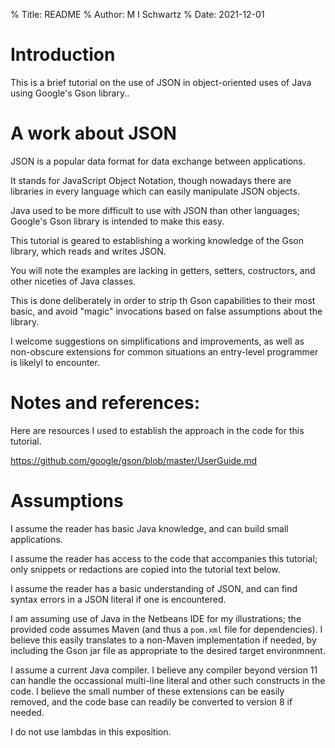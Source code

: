 % Title: README
% Author: M I Schwartz
% Date: 2021-12-01

# Introduction

This is a brief tutorial on the use of JSON in object-oriented uses of Java using Google's Gson library..

# A work about JSON

JSON is a popular data format for data exchange between applications.

It stands for JavaScript Object Notation, though nowadays there are libraries in every language which can easily manipulate JSON objects.

Java used to be more difficult to use with JSON than other languages; Google's Gson library is intended to make this easy.

This tutorial is geared to establishing a working knowledge of the Gson library, which reads and writes JSON.

You will note the examples are lacking in getters, setters, costructors, and other niceties of Java classes.

This is done deliberately in order to strip th Gson capabilities to their most basic, and avoid "magic" invocations based on false assumptions about the library.

I welcome suggestions on simplifications and improvements, as well as non-obscure extensions for common situations an entry-level programmer is likelyl to encounter.

# Notes and references:

Here are resources I used to establish the approach in the code for this tutorial.

https://github.com/google/gson/blob/master/UserGuide.md

# Assumptions

I assume the reader has basic Java knowledge, and can build small applications.

I assume the reader has access to the code that accompanies this tutorial; only snippets or redactions are copied into the tutorial text below.

I assume the reader has a basic understanding of JSON, and can find syntax errors in a JSON literal if one is encountered.

I am assuming use of Java in the Netbeans IDE for my illustrations; the provided code assumes Maven (and thus a `pom.xml` file for dependencies). I believe this easily translates to a non-Maven implementation if needed, by including the Gson jar file as appropriate to the desired target environmnent.

I assume a current Java compiler. I believe any compiler beyond version 11 can handle the occassional multi-line literal and other such constructs in the code. I believe the small number of these extensions can be easily removed, and the code base can readily be converted to version 8 if needed.

I do not use lambdas in this exposition.

